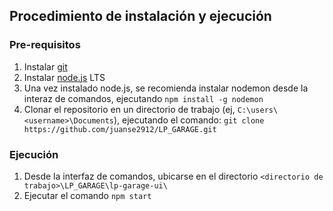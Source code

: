 ## Procedimiento de instalación y ejecución
### Pre-requisitos
1. Instalar [git](https://git-scm.com/book/es/v2/Inicio---Sobre-el-Control-de-Versiones-Instalaci%C3%B3n-de-Git)
2. Instalar [node.js](https://nodejs.org/es/download/) LTS
3. Una vez instalado node.js, se recomienda instalar nodemon desde la interaz de comandos, ejecutando `npm install -g nodemon`
4. Clonar el repositorio en un directorio de trabajo (ej, `C:\users\<username>\Documents`), ejecutando el comando: `git clone https://github.com/juanse2912/LP_GARAGE.git`

### Ejecución
1. Desde la interfaz de comandos, ubicarse en el directorio `<directorio de trabajo>\LP_GARAGE\lp-garage-ui\`
2. Ejecutar el comando `npm start`


